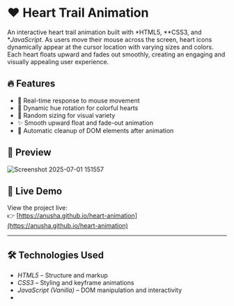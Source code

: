 # ❤ Heart Trail Animation
An interactive heart trail animation built with *HTML5, **CSS3, and **JavaScript*. As users move their mouse across the screen, heart icons dynamically appear at the cursor location with varying sizes and colors. Each heart floats upward and fades out smoothly, creating an engaging and visually appealing user experience.

## 🔥 Features

- 🎯 Real-time response to mouse movement
- 🌈 Dynamic hue rotation for colorful hearts
- 📏 Random sizing for visual variety
- ✨ Smooth upward float and fade-out animation
- 🧹 Automatic cleanup of DOM elements after animation

## 📸 Preview
![Screenshot 2025-07-01 151557](https://github.com/user-attachments/assets/8209f50a-81dd-46ef-b247-3df84e222ab5)


## 🚀 Live Demo

View the project live:  
👉 [https://anusha.github.io/heart-animation](https://anusha.github.io/heart-animation)

---

## 🛠 Technologies Used

- *HTML5* – Structure and markup
- *CSS3* – Styling and keyframe animations
- *JavaScript (Vanilla)* – DOM manipulation and interactivity
-
